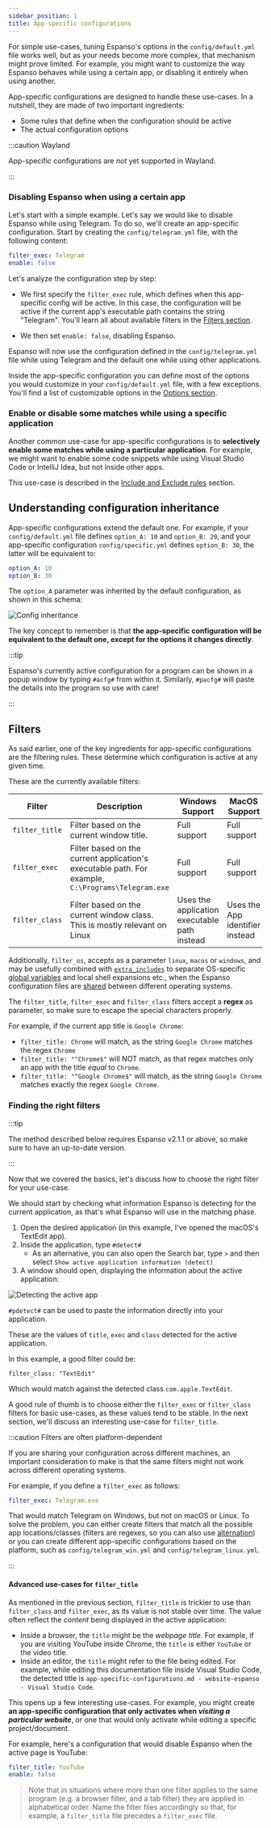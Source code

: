 ```yaml
---
sidebar_position: 1
title: App-specific configurations
---
```


For simple use-cases, tuning Espanso's options in the `config/default.yml` file works well,
but as your needs become more complex, that mechanism might prove limited.
For example, you might want to customize the way Espanso behaves while using a certain 
app, or disabling it entirely when using another.

App-specific configurations are designed to handle these use-cases. 
In a nutshell, they are made of two important ingredients:
* Some rules that define when the configuration should be active
* The actual configuration options

:::caution Wayland

App-specific configurations are _not_ yet supported in Wayland.

:::

### Disabling Espanso when using a certain app

Let's start with a simple example. 
Let's say we would like to disable Espanso while using Telegram. 
To do so, we'll create an app-specific configuration.
Start by creating the `config/telegram.yml` file, with the following content:

```yaml title="$CONFIG/config/telegram.yml"
filter_exec: Telegram
enable: false
```

Let's analyze the configuration step by step:

* We first specify the `filter_exec` rule, which defines when this app-specific config
will be active. 
In this case, the configuration will be active if the current app's
executable path contains the string "Telegram". 
You'll learn all about available filters in the [Filters section](#filters).

* We then set `enable: false`, disabling Espanso.

Espanso will now use the configuration defined in the `config/telegram.yml` file
while using Telegram and the default one while using other applications.

Inside the app-specific configuration you can define most of the options you would customize
in your `config/default.yml` file, with a few exceptions. You'll find a list of
customizable options in the [Options section](../options).

### Enable or disable some matches while using a specific application

Another common use-case for app-specific configurations is to **selectively
enable some matches while using a particular application**. 
For example, we might want to enable some code snippets while 
using Visual Studio Code or IntelliJ Idea, but not inside other apps.

This use-case is described in the [Include and Exclude rules](../include-and-exclude)
section.

## Understanding configuration inheritance

App-specific configurations extend the default one.
For example, if your `config/default.yml` file defines `option_A: 10` and
`option_B: 20`, and your app-specific configuration `config/specific.yml` defines
`option_B: 30`, the latter will be equivalent to:

```yaml
option_A: 10
option_B: 30
```

The `option_A` parameter was inherited by the default configuration, as shown in 
this schema:

![Config inheritance](/img/docs/config-inheritance.png)

The key concept to remember is that **the app-specific configuration will be equivalent
to the default one, except for the options it changes directly**.

:::tip

Espanso's currently active configuration for a program can be shown in a popup window by typing `#acfg#` from within it. Similarly, `#pacfg#` will paste the details into the program so use with care!

:::


## Filters

As said earlier, one of the key ingredients for app-specific configurations are
the filtering rules. These determine which configuration is active at any given time.

These are the currently available filters:

Filter | Description | Windows Support | MacOS Support | Linux Support
--- | --- | --- | --- | ---
`filter_title` | Filter based on the current window title. | Full support | Full support | Full support
`filter_exec` | Filter based on the current application's executable path. For example, `C:\Programs\Telegram.exe` | Full support | Full support | Partial support
`filter_class` | Filter based on the current window class. This is mostly relevant on Linux | Uses the application executable path instead | Uses the App identifier instead | Full support


Additionally, `filter_os`, accepts as a parameter `linux`, `macos` or `windows`, and may be usefully combined with [`extra_includes`](../include-and-exclude#difference-between-includes-and-extra_includes) to separate OS-specific [global variables](../../matches/variables/#injecting-global-variables) and local shell expansions etc., when the Espanso configuration files are [shared](../../sync) between different operating systems.

The `filter_title`, `filter_exec` and `filter_class` filters accept a **regex** as parameter, so make sure to escape the special characters properly.

For example, if the current app title is `Google Chrome`:
* `filter_title: Chrome` will match, as the string `Google Chrome` matches the regex `Chrome`
* `filter_title: "^Chrome$"` will NOT match, as that regex matches only an app with the title _equal_ to `Chrome`.
* `filter_title: "^Google Chrome$"` will match, as the string `Google Chrome` matches exactly the regex `Google Chrome`.

### Finding the right filters

:::tip 

The method described below requires Espanso v2.1.1 or above, so make sure to have an up-to-date version.

:::

Now that we covered the basics, let's discuss how to choose the right
filter for your use-case.

We should start by checking what information Espanso is detecting for
the current application, as that's what Espanso will use in the matching phase.

1. Open the desired application (in this example, I've opened the macOS's TextEdit app).
2. Inside the application, type `#detect#`
    * As an alternative, you can also open the Search bar, type `>` and then select `Show active application information (detect)`
3. A window should open, displaying the information about the active application:

![Detecting the active app](/img/docs/detectwindow.png)

`#pdetect#` can be used to paste the information directly into your application.

These are the values of `title`, `exec` and `class` detected for the active application.

In this example, a good filter could be:

```
filter_class: "TextEdit"
```

Which would match against the detected class `com.apple.TextEdit`.

A good rule of thumb is to choose either the `filter_exec` or `filter_class` filters
for basic use-cases, as these values tend to be stable.
In the next section, we'll discuss an interesting use-case for `filter_title`.

:::caution Filters are often platform-dependent

If you are sharing your configuration across different machines, an important consideration
to make is that the same filters might not work across different operating systems.

For example, if you define a `filter_exec` as follows:

```yaml
filter_exec: Telegram.exe
```

That would match Telegram on Windows, but not on macOS or Linux.
To solve the problem, you can either create filters that match all the possible
app locations/classes (filters are regexes, so you can also use 
[alternation](https://www.regular-expressions.info/alternation.html))
or you can create different app-specific configurations based on the platform,
such as `config/telegram_win.yml` and `config/telegram_linux.yml`.

:::

#### Advanced use-cases for `filter_title`

As mentioned in the previous section, `filter_title` is trickier to use than
`filter_class` and `filter_exec`, as its value is not stable over time.
The value often reflect the _content_ being displayed in the active application:

* Inside a browser, the `title` might be the _webpage title_.
For example, if you are visiting YouTube inside Chrome, the `title` is either `YouTube`
or the video title.
* Inside an editor, the `title` might refer to the file being edited.
For example, while editing this documentation file inside Visual Studio Code, the
detected title is `app-specific-configurations.md - website-espanso - Visual Studio Code`.

This opens up a few interesting use-cases. For example, you might create
**an app-specific configuration that only activates when _visiting a particular website_**,
or one that would only activate while editing a specific project/document.

For example, here's a configuration that would disable Espanso when the active page is YouTube:

```yaml title="config/disable_on_youtube.yml"
filter_title: YouTube
enable: false
```
> Note that in situations where more than one filter applies to the same program (e.g. a browser filter, and a tab filter) they are applied in alphabetical order. Name the filter files accordingly so that, for example, a `filter_title` file precedes a `filter_exec` file.